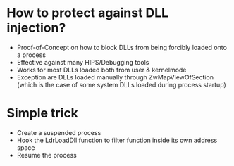 # How to protect against DLL injection?

* Proof-of-Concept on how to block DLLs from being forcibly loaded onto a process
* Effective against many HIPS/Debugging tools
* Works for most DLLs loaded both from user & kernelmode
* Exception are DLLs loaded manually through ZwMapViewOfSection (which is the case of some system DLLs loaded during process startup)

# Simple trick
* Create a suspended process
* Hook the LdrLoadDll function to filter function inside its own address space
* Resume the process
